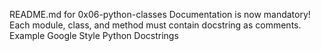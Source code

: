 README.md for 0x06-python-classes
Documentation is now mandatory! Each module, class, and method must contain docstring as comments. Example Google Style Python Docstrings
